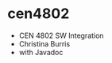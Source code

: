 # cen4802
<ul>
<li>CEN 4802 SW Integration</li>
<li>Christina Burris</li>
  <li>with Javadoc</li>
</ul>
